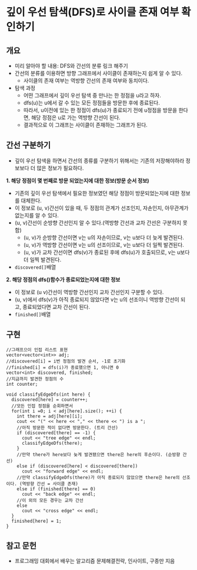 # 깊이 우선 탐색(DFS)로 사이클 존재 여부 확인하기

## 개요
- 미리 알아야 할 내용: DFS와 간선의 분류 링크 해주기
- 간선의 분류를 이용하면 방향 그래프에서 사이클이 존재하는지 쉽게 알 수 있다.
  - 사이클의 존재 여부는 역방향 간선의 존재 여부와 동치이다.
- 탐색 과정
  - 어떤 그래프에서 깊이 우선 탐색 중 만나는 한 정점을 u라고 하자.
  - dfs(u)는 u에서 갈 수 있는 모든 정점들을 방문한 후에 종료된다.
  - 따라서, u이전에 있는 한 정점이 dfs(u)가 종료되기 전에 u정점을 방문을 한다면, 해당 정점은 u로 가는 역방향 간선이 된다.
  - 결과적으로 이 그래프는 사이클이 존재하는 그래프가 된다.

## 간선 구분하기
- 깊이 우선 탐색을 하면서 간선의 종류를 구분하기 위해서는 기존의 저장해야하라 정보보다 더 많은 정보가 필요하다.

**1. 해당 정점이 몇 번째로 방문 되었는지에 대한 정보(방문 순서 정보)**
- 기존의 깊이 우선 탐색에서 필요한 정보였던 해당 정점이 방문되었는지에 대한 정보를 대체한다.
- 이 정보로 (u, v)간선이 있을 때, 두 정점의 관계가 선조인지, 자손인지, 아무관계가 없는지를 알 수 있다.
- (u, v)간선이 순방향 간선인지 알 수 있다.(역방향 간선과 교차 간선은 구분하지 못함)
  - (u, v)가 순방향 간선이면 v는 u의 자손이므로, v는 u보다 더 늦게 발견된다.
  - (u, v)가 역방향 간선이면 v는 u의 선조이므로, v는 u보다 더 일찍 발견된다.
  - (u, v)가 교차 간선이면 dfs(v)가 종료된 후에 dfs(u)가 호출되므로, v는 u보다 더 일찍 발견된다.
- ```discovered[]```배열

**2. 해당 정점의 dfs()함수가 종료되었는지에 대한 정보**
- 이 정보로 (u v)간선이 역방향 간선인지 교차 간선인지 구분할 수 있다.
- (u, v)에서 dfs(v)가 아직 종료되지 않았다면 v는 u의 선조이니 역방향 간선이 되고, 종료되었다면 교차 간선이 된다.
- ```finished[]```배열

## 구현
```
//그래프으이 인접 리스트 표현
vector<vector<int>> adj;
//discovered[i] = i번 정점의 발견 순서, -1로 초기화
//finished[i] = dfs(i)가 종료했으면 1, 아니면 0
vector<int> discovered, finished;
//지금까지 발견한 정점의 수
int counter;

void classifyEdgeDfs(int here) {
  discovered[here] = counter++;
  //모든 인접 정점을 순회하면서
  for(int i =0; i < adj[here].size(); ++i) {
    int there = adj[here][i];
    cout << "(" << here << "," << there << ") is a ";
    //아직 방문한 적이 없다면 방문한다. (트리 간선)
    if (discovered[there] == -1) {
      cout << "tree edge" << endl;
      classifyEdgeDfs(there);
    }
    //만약 there가 here보다 늦게 발견됐으면 there은 here의 후손이다. (순방향 간선)
    else if (discovered[here] < discovered[there])
      cout << "forward edge" << endl;
    //만약 classifyEdgeDfs(there)가 아직 종료되지 않았으면 there은 here의 선조이다. (역방향 간선 = 사이클 존재)
    else if (finished[there] == 0)
      cout << "back edge" << endl;
    //이 외의 모든 경우는 교차 간선
    else
      cout << "cross edge" << endl;
  }
  finished[here] = 1;
}
```

## 참고 문헌
- 프로그래밍 대회에서 배우는 알고리즘 문제해결전략, 인사이트, 구종만 지음
